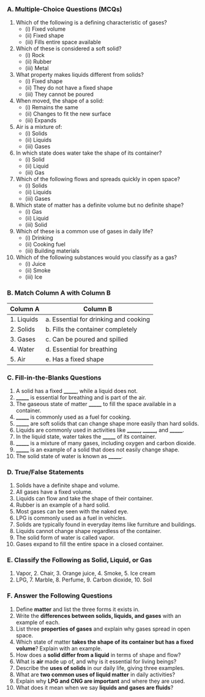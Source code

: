 ### **A. Multiple-Choice Questions (MCQs)**
1. Which of the following is a defining characteristic of gases?
   - (i) Fixed volume  
   - (ii) Fixed shape  
   - (iii) Fills entire space available
2. Which of these is considered a soft solid?
   - (i) Rock  
   - (ii) Rubber  
   - (iii) Metal
3. What property makes liquids different from solids?
   - (i) Fixed shape  
   - (ii) They do not have a fixed shape  
   - (iii) They cannot be poured
4. When moved, the shape of a solid:
   - (i) Remains the same  
   - (ii) Changes to fit the new surface  
   - (iii) Expands
5. Air is a mixture of:
   - (i) Solids  
   - (ii) Liquids  
   - (iii) Gases
6. In which state does water take the shape of its container?
   - (i) Solid  
   - (ii) Liquid  
   - (iii) Gas
7. Which of the following flows and spreads quickly in open space?
   - (i) Solids  
   - (ii) Liquids  
   - (iii) Gases
8. Which state of matter has a definite volume but no definite shape?
   - (i) Gas  
   - (ii) Liquid  
   - (iii) Solid
9. Which of these is a common use of gases in daily life?
   - (i) Drinking  
   - (ii) Cooking fuel  
   - (iii) Building materials
10. Which of the following substances would you classify as a gas?
    - (i) Juice  
    - (ii) Smoke  
    - (iii) Ice

### **B. Match Column A with Column B**
| Column A               | Column B                                |
|------------------------|-----------------------------------------|
| 1. Liquids             | a. Essential for drinking and cooking  |
| 2. Solids              | b. Fills the container completely      |
| 3. Gases               | c. Can be poured and spilled           |
| 4. Water               | d. Essential for breathing             |
| 5. Air                 | e. Has a fixed shape                   |
 
### **C. Fill-in-the-Blanks Questions**
1. A solid has a fixed **_____**, while a liquid does not.
2. **_____** is essential for breathing and is part of the air.
3. The gaseous state of matter **_____** to fill the space available in a container.
4. **_____** is commonly used as a fuel for cooking.
5. **_____** are soft solids that can change shape more easily than hard solids.
6. Liquids are commonly used in activities like **_____, _____,** and **_____**.
7. In the liquid state, water takes the **_____** of its container.
8. **_____** is a mixture of many gases, including oxygen and carbon dioxide.
9. **_____** is an example of a solid that does not easily change shape.
10. The solid state of water is known as **_____**.
 
### **D. True/False Statements**
1. Solids have a definite shape and volume.  
2. All gases have a fixed volume.  
3. Liquids can flow and take the shape of their container.  
4. Rubber is an example of a hard solid.  
5. Most gases can be seen with the naked eye.  
6. LPG is commonly used as a fuel in vehicles.  
7. Solids are typically found in everyday items like furniture and buildings.  
8. Liquids cannot change shape regardless of the container.  
9. The solid form of water is called vapor.  
10. Gases expand to fill the entire space in a closed container.  

### **E. Classify the Following as Solid, Liquid, or Gas**
1. Vapor, 2. Chair, 3. Orange juice, 4. Smoke, 5. Ice cream
6. LPG, 7. Marble, 8. Perfume, 9. Carbon dioxide, 10. Soil

### **F. Answer the Following Questions**
1. Define **matter** and list the three forms it exists in.
2. Write the **differences between solids, liquids, and gases** with an example of each.
3. List three **properties of gases** and explain why gases spread in open space.
4. Which state of matter **takes the shape of its container but has a fixed volume**? Explain with an example.
5. How does a **solid differ from a liquid** in terms of shape and flow?
6. What is **air** made up of, and why is it essential for living beings?
7. Describe the **uses of solids** in our daily life, giving three examples.
8. What are **two common uses of liquid matter** in daily activities?
9. Explain why **LPG and CNG are important** and where they are used.
10. What does it mean when we say **liquids and gases are fluids**?

